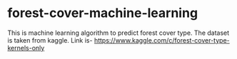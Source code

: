 # forest-cover-machine-learning
This is machine learning algorithm to predict forest cover type. The dataset is taken from kaggle. Link is- https://www.kaggle.com/c/forest-cover-type-kernels-only

